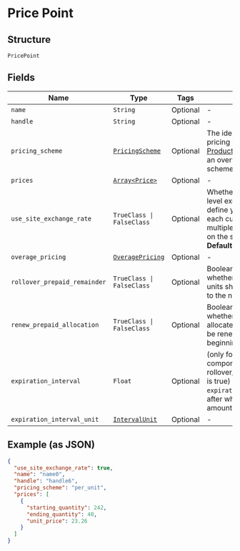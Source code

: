 
# Price Point

## Structure

`PricePoint`

## Fields

| Name | Type | Tags | Description |
|  --- | --- | --- | --- |
| `name` | `String` | Optional | - |
| `handle` | `String` | Optional | - |
| `pricing_scheme` | [`PricingScheme`](../../doc/models/pricing-scheme.md) | Optional | The identifier for the pricing scheme. See [Product Components](https://help.chargify.com/products/product-components.html) for an overview of pricing schemes. |
| `prices` | [`Array<Price>`](../../doc/models/price.md) | Optional | - |
| `use_site_exchange_rate` | `TrueClass \| FalseClass` | Optional | Whether to use the site level exchange rate or define your own prices for each currency if you have multiple currencies defined on the site.<br>**Default**: `true` |
| `overage_pricing` | [`OveragePricing`](../../doc/models/overage-pricing.md) | Optional | - |
| `rollover_prepaid_remainder` | `TrueClass \| FalseClass` | Optional | Boolean which controls whether or not remaining units should be rolled over to the next period |
| `renew_prepaid_allocation` | `TrueClass \| FalseClass` | Optional | Boolean which controls whether or not the allocated quantity should be renewed at the beginning of each period |
| `expiration_interval` | `Float` | Optional | (only for prepaid usage components where rollover_prepaid_remainder is true) The number of `expiration_interval_unit`s after which rollover amounts should expire |
| `expiration_interval_unit` | [`IntervalUnit`](../../doc/models/interval-unit.md) | Optional | - |

## Example (as JSON)

```json
{
  "use_site_exchange_rate": true,
  "name": "name0",
  "handle": "handle6",
  "pricing_scheme": "per_unit",
  "prices": [
    {
      "starting_quantity": 242,
      "ending_quantity": 40,
      "unit_price": 23.26
    }
  ]
}
```

